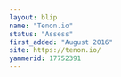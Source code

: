 ```yaml
---
layout: blip
name: "Tenon.io"
status: "Assess"
first_added: "August 2016"
site: https://tenon.io/
yammerid: 17752391
---
```

